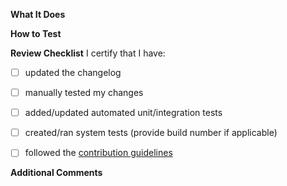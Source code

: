 **What It Does**
<!-- A list of relevant issues, enhancements, fixed bugs, etc -->

**How to Test**
<!-- If a bug has been fixed, how can reviewers verify that the change(s) fixed it? -->

**Review Checklist**
I certify that I have:
- [ ] updated the changelog
- [ ] manually tested my changes
- [ ] added/updated automated unit/integration tests
- [ ] created/ran system tests (provide build number if applicable)
- [ ] followed the [contribution guidelines](https://github.com/zowe/zowe-cli/blob/master/CONTRIBUTING.md)


**Additional Comments**
<!-- Anything else noteworthy about this pull request. This section is optional. -->
